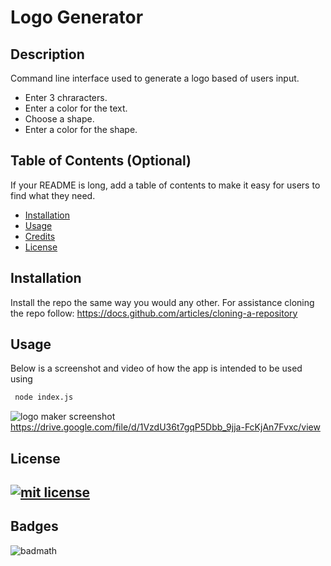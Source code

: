 # Logo Generator 

## Description

Command line interface used to generate a logo based of users input.
- Enter 3 chraracters.
- Enter a color for the text.
- Choose a shape.
- Enter a color for the shape.

## Table of Contents (Optional)

If your README is long, add a table of contents to make it easy for users to find what they need.

- [Installation](#installation)
- [Usage](#usage)
- [Credits](#credits)
- [License](#license)

## Installation

Install the repo the same way you would any other.
For assistance cloning the repo follow: https://docs.github.com/articles/cloning-a-repository

## Usage

Below is a screenshot and video of how the app is intended to be used using 
```md
 node index.js 
```

![logo maker screenshot](./assets/images/Screenshot%202024-05-05%20at%205.28.41 PM.png)
https://drive.google.com/file/d/1VzdU36t7gqP5Dbb_9jja-FcKjAn7Fvxc/view



## License
[![mit license](https://img.shields.io/badge/License-MIT-yellow.svg)](https://opensource.org/licenses/MIT)
---


## Badges

![badmath](https://img.shields.io/github/languages/top/lernantino/badmath)



